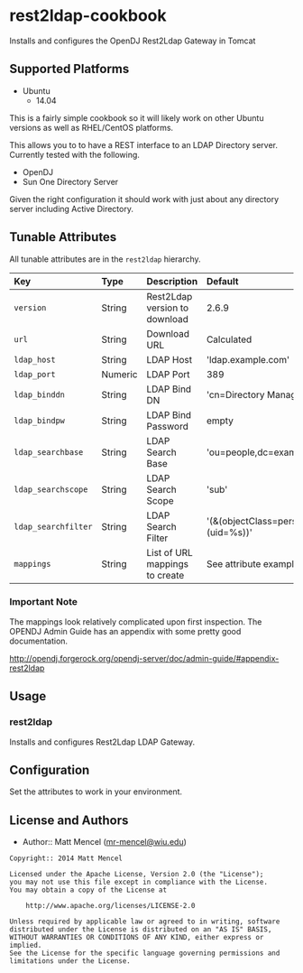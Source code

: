# rest2ldap-cookbook

Installs and configures the OpenDJ Rest2Ldap Gateway in Tomcat

## Supported Platforms

* Ubuntu
  * 14.04

This is a fairly simple cookbook so it will likely work on other Ubuntu versions
as well as RHEL/CentOS platforms.

This allows you to to have a REST interface to an LDAP Directory server.  Currently
tested with the following.

* OpenDJ
* Sun One Directory Server

Given the right configuration it should work with just about any directory server
including Active Directory.

## Tunable Attributes

All tunable attributes are in the `rest2ldap` hierarchy.

Key | Type | Description | Default
:---|:---|:---|:---
`version` | String | Rest2Ldap version to download | 2.6.9
`url` | String | Download URL | Calculated
`ldap_host` | String | LDAP Host | 'ldap.example.com'
`ldap_port` | Numeric | LDAP Port | 389
`ldap_binddn` | String | LDAP Bind DN | 'cn=Directory Manager'
`ldap_bindpw` | String | LDAP Bind Password | empty
`ldap_searchbase` | String | LDAP Search Base | 'ou=people,dc=example,dc=com'
`ldap_searchscope` | String | LDAP Search Scope | 'sub'
`ldap_searchfilter` | String | LDAP Search Filter | '(&(objectClass=person)(uid=%s))'
`mappings` | String | List of URL mappings to create | See attribute example

### Important Note

The mappings look relatively complicated upon first inspection.  The OPENDJ Admin
Guide has an appendix with some pretty good documentation.

http://opendj.forgerock.org/opendj-server/doc/admin-guide/#appendix-rest2ldap

## Usage

### rest2ldap

Installs and configures Rest2Ldap LDAP Gateway.

## Configuration

Set the attributes to work in your environment.

## License and Authors

- Author:: Matt Mencel (<mr-mencel@wiu.edu>)

```text
Copyright:: 2014 Matt Mencel

Licensed under the Apache License, Version 2.0 (the "License");
you may not use this file except in compliance with the License.
You may obtain a copy of the License at

    http://www.apache.org/licenses/LICENSE-2.0

Unless required by applicable law or agreed to in writing, software
distributed under the License is distributed on an "AS IS" BASIS,
WITHOUT WARRANTIES OR CONDITIONS OF ANY KIND, either express or implied.
See the License for the specific language governing permissions and
limitations under the License.
```
